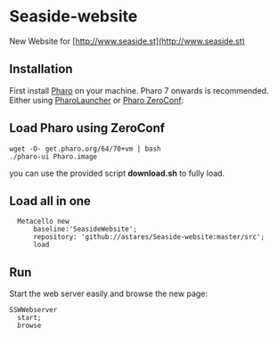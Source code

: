 # Seaside-website
New Website for [http://www.seaside.st](http://www.seaside.st)

## Installation
First install [Pharo](http://www.pharo.org) on your machine. Pharo 7 onwards is recommended. Either using [PharoLauncher](https://github.com/pharo-project/pharo-launcher) or [Pharo ZeroConf](http://get.pharo.org/):

## Load Pharo using ZeroConf 

```
wget -O- get.pharo.org/64/70+vm | bash
./pharo-ui Pharo.image
```

you can use the provided script **download.sh** to fully load.

## Load all in one

```Smalltalk
  Metacello new
      baseline:'SeasideWebsite';
      repository: 'github://astares/Seaside-website:master/src';
      load
```

## Run

Start the web server easily and browse the new page:
```Smalltalk
SSWWebserver 
  start; 
  browse
```
